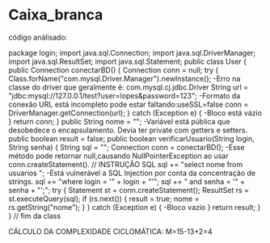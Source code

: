 # Caixa_branca
código análisado:

package login;
import java.sql.Connection;
import java.sql.DriverManager;
import java.sql.ResultSet;
import java.sql.Statement;
public class User {
    public Connection conectarBD() {
        Connection conn = null;
        try {
            Class.forName("com.mysql.Driver.Manager").newInstance();                         -Erro na classe do driver que geralmente é: com.mysql.cj.jdbc.Driver
            String url = "jdbc:mysql://127.0.0.1/test?user=lopes&password=123";              -Formato da conexão URL está incompleto pode estar faltando:useSSL=false
            conn = DriverManager.getConnection(url);
        } catch (Exception e) {                                                              -Bloco está vázio
        }
        return conn;
    }
    public String nome = "";                                                                 -Variável está pública que desobedece o encapsulamento. Devia ter private com getters e setters.
    public boolean result = false;
    public boolean verificarUsuario(String login, String senha) {
        String sql = "";
        Connection conn = conectarBD();                                                      -Esse método pode retornar null,causando NullPointerException ao usar conn.createStatement().
        // INSTRUÇÃO SQL
        sql += "select nome from usuarios ";                                                 -Está vulnerável a SQL Injection por conta da concentração de strings.
        sql += "where login = '" + login + "'";
        sql += " and senha = '" + senha + "';";
        try {
            Statement st = conn.createStatement();
            ResultSet rs = st.executeQuery(sql);
            if (rs.next()) {
                result = true;
                nome = rs.getString("nome");
            }
        } catch (Exception e) {                                                              -Bloco vazio
        }
        return result;
    }
}
// fim da class










CÁLCULO DA COMPLEXIDADE CICLOMÁTICA:
M=15-13+2=4

